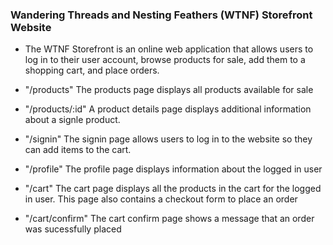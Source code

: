 ### Wandering Threads and Nesting Feathers (WTNF) Storefront Website
- The WTNF Storefront is an online web application that allows users to log in to their user account, browse products for sale, add them to a shopping cart, and place orders.

- "/products" The products page displays all products available for sale
- "/products/:id" A product details page displays additional information about a signle product.
- "/signin" The signin page allows users to log in to the website so they can add items to the cart.
- "/profile" The profile page displays information about the logged in user
- "/cart" The cart page displays all the products in the cart for the logged in user. This page also contains a checkout form to place an order
- "/cart/confirm" The cart confirm page shows a message that an order was sucessfully placed